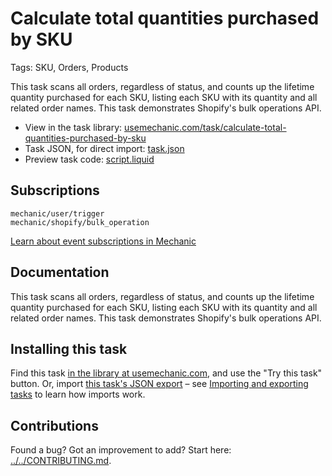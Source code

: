# Calculate total quantities purchased by SKU

Tags: SKU, Orders, Products

This task scans all orders, regardless of status, and counts up the lifetime quantity purchased for each SKU, listing each SKU with its quantity and all related order names. This task demonstrates Shopify's bulk operations API.

* View in the task library: [usemechanic.com/task/calculate-total-quantities-purchased-by-sku](https://usemechanic.com/task/calculate-total-quantities-purchased-by-sku)
* Task JSON, for direct import: [task.json](../../tasks/calculate-total-quantities-purchased-by-sku.json)
* Preview task code: [script.liquid](./script.liquid)

## Subscriptions

```liquid
mechanic/user/trigger
mechanic/shopify/bulk_operation
```

[Learn about event subscriptions in Mechanic](https://docs.usemechanic.com/article/408-subscriptions)

## Documentation

This task scans all orders, regardless of status, and counts up the lifetime quantity purchased for each SKU, listing each SKU with its quantity and all related order names. This task demonstrates Shopify's bulk operations API.

## Installing this task

Find this task [in the library at usemechanic.com](https://usemechanic.com/task/calculate-total-quantities-purchased-by-sku), and use the "Try this task" button. Or, import [this task's JSON export](../../tasks/calculate-total-quantities-purchased-by-sku.json) – see [Importing and exporting tasks](https://docs.usemechanic.com/article/505-importing-and-exporting-tasks) to learn how imports work.

## Contributions

Found a bug? Got an improvement to add? Start here: [../../CONTRIBUTING.md](../../CONTRIBUTING.md).
